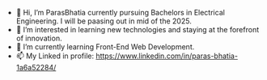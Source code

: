 - 👋 Hi, I’m ParasBhatia currently pursuing Bachelors in Electrical Engineering. I will be paasing out in mid of the 2025. 
- 👀 I’m interested in learning new technologies and staying at the forefront of innovation.
- 🌱 I’m currently learning Front-End Web Development.
- 📫 My Linked in profile: https://www.linkedin.com/in/paras-bhatia-1a6a52284/ 
<!---
ParasBhatia999/ParasBhatia999 is a ✨ special ✨ repository because its `README.md` (this file) appears on your GitHub profile.
You can click the Preview link to take a look at your changes.
--->
